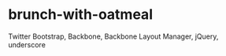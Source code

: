 brunch-with-oatmeal
===================

Twitter Bootstrap, Backbone, Backbone Layout Manager, jQuery, underscore 